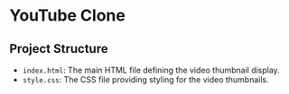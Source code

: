 # YouTube Clone

## Project Structure

- `index.html`: The main HTML file defining the video thumbnail display.
- `style.css`: The CSS file providing styling for the video thumbnails.


